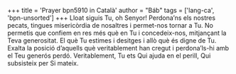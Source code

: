 +++
title = 'Prayer bpn5910 in Català'
author = "Báb"
tags = ['lang-ca', 'bpn-unsorted']
+++
Lloat siguis Tu, oh Senyor! Perdona’ns els nostres pecats, tingues misericòrdia de nosaltres i permet-nos tornar a Tu. No permetis que confiem en res més què en Tu i concedeix-nos, mitjançant la Teva generositat. El què Tu estimes i desitges i allò què és digne de Tu. Exalta la posició d’aquells què veritablement han cregut i perdona’ls-hi amb el Teu generós perdó. Veritablement, Tu ets Qui ajuda en el perill, Qui subsisteix per Si mateix.
